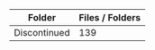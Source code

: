 | Folder       |   Files / Folders |
|--------------|-------------------|
| Discontinued |               139 |